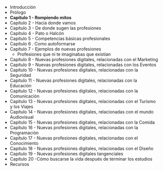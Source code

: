 * Introducción
* Prólogo
* **Capítulo 1 - Rompiendo mitos**
* Capítulo 2 - Hacia donde vamos
* Capítulo 3 - De donde sugen las profesiones
* Capítulo 4 - Pato o Halcón
* Capítulo 5 - Competencias básicas profesionales
* Capítulo 6 . Como autoformarse
* Capítulo 7 - Ejemplos de nuevas profesiones
  * Profesiones que ni te imaginabas que existían
* Capítulo 8 - Nuevas profesiones digitales, relacionadas con el Marketing
* Capítulo 9 - Nuevas profesiones digitales, relacionadas con los Eventos
* Capítulo 10 - Nuevas profesiones digitales, relacionadas con la Seguridad
* Capítulo 11 - Nuevas profesiones digitales, relacionadas con la Educación
* Capítulo 12 - Nuevas profesiones digitales, relacionadas con la Comunicación
* Capítulo 13 - Nuevas profesiones digitales, relacionadas con el Turismo y los Viajes
* Capítulo 14 - Nuevas profesiones digitales, relacionadas con el mundo Audiovisual
* Capítulo 15 - Nuevas profesiones digitales, relacionadas con la Comida
* Capítulo 16 - Nuevas profesiones digitales, relacionadas con la Programación
* Capítulo 17 - Nuevas profesiones digitales, relacionadas con el Conocimiento
* Capítulo 18 - Nuevas profesiones digitales, relacionadas con el Diseño
* Capítulo 19 - Nuevas profesiones digitales tangenciales
* Capítulo 20 -Cómo buscarse la vida después de terminar los estudios
* Recursos



